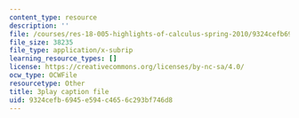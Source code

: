 ```yaml
---
content_type: resource
description: ''
file: /courses/res-18-005-highlights-of-calculus-spring-2010/9324cefb6945e594c4656c293bf746d8_2qxY859dzzQ.srt
file_size: 38235
file_type: application/x-subrip
learning_resource_types: []
license: https://creativecommons.org/licenses/by-nc-sa/4.0/
ocw_type: OCWFile
resourcetype: Other
title: 3play caption file
uid: 9324cefb-6945-e594-c465-6c293bf746d8
---
```

